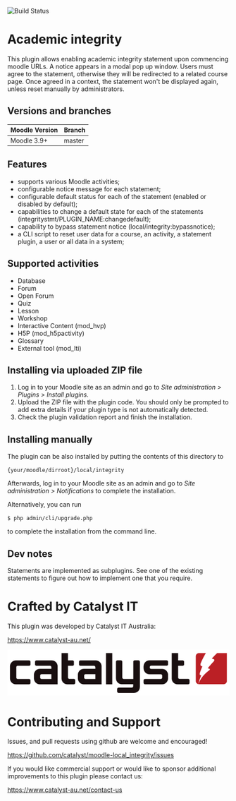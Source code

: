 ![Build Status](https://github.com/catalyst/moodle-local_integrity/actions/workflows/ci.yml/badge.svg?branch=master)

# Academic integrity #

This plugin allows enabling academic integrity statement upon commencing moodle URLs. A notice appears in a modal pop up window.
Users must agree to the statement, otherwise they will be redirected to a related course page. 
Once agreed in a context, the statement won't be displayed again, unless reset manually by administrators.

## Versions and branches ##

| Moodle Version    |  Branch      | 
|-------------------|--------------|
| Moodle 3.9+       | master       | 

## Features ##
                                                      
* supports various Moodle activities;
* configurable notice message for each statement;
* configurable default status for each of the statement (enabled or disabled by default);                           
* capabilities to change a default state for each of the statements (integritystmt/PLUGIN_NAME:changedefault);
* capability to bypass statement notice (local/integrity:bypassnotice);
* a CLI script to reset user data for a course, an activity, a statement plugin, a user or all data in a system;


## Supported activities ##
 * Database
 * Forum
 * Open Forum
 * Quiz
 * Lesson
 * Workshop
 * Interactive Content (mod_hvp)
 * H5P (mod_h5pactivity)
 * Glossary
 * External tool (mod_lti)

## Installing via uploaded ZIP file ##

1. Log in to your Moodle site as an admin and go to _Site administration >
   Plugins > Install plugins_.
2. Upload the ZIP file with the plugin code. You should only be prompted to add
   extra details if your plugin type is not automatically detected.
3. Check the plugin validation report and finish the installation.

## Installing manually ##

The plugin can be also installed by putting the contents of this directory to

    {your/moodle/dirroot}/local/integrity

Afterwards, log in to your Moodle site as an admin and go to _Site administration >
Notifications_ to complete the installation.

Alternatively, you can run

    $ php admin/cli/upgrade.php

to complete the installation from the command line.

## Dev notes ##

Statements are implemented as subplugins. See one of the existing statements to figure out how to implement one that you require. 


# Crafted by Catalyst IT

This plugin was developed by Catalyst IT Australia:

https://www.catalyst-au.net/

![Catalyst IT](/pix/catalyst-logo.png?raw=true)

# Contributing and Support

Issues, and pull requests using github are welcome and encouraged!

https://github.com/catalyst/moodle-local_integrity/issues

If you would like commercial support or would like to sponsor additional improvements
to this plugin please contact us:

https://www.catalyst-au.net/contact-us
